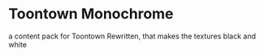 # Toontown Monochrome
 a content pack for Toontown Rewritten, that makes the textures black and white
